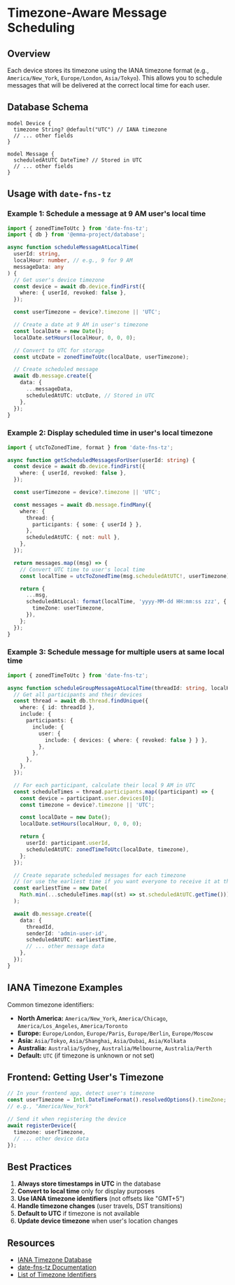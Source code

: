 # Timezone-Aware Message Scheduling

## Overview

Each device stores its timezone using the IANA timezone format (e.g., `America/New_York`, `Europe/London`, `Asia/Tokyo`). This allows you to schedule messages that will be delivered at the correct local time for each user.

## Database Schema

```prisma
model Device {
  timezone String? @default("UTC") // IANA timezone
  // ... other fields
}

model Message {
  scheduledAtUTC DateTime? // Stored in UTC
  // ... other fields
}
```

## Usage with `date-fns-tz`

### Example 1: Schedule a message at 9 AM user's local time

```typescript
import { zonedTimeToUtc } from 'date-fns-tz';
import { db } from '@emma-project/database';

async function scheduleMessageAtLocalTime(
  userId: string,
  localHour: number, // e.g., 9 for 9 AM
  messageData: any
) {
  // Get user's device timezone
  const device = await db.device.findFirst({
    where: { userId, revoked: false },
  });

  const userTimezone = device?.timezone || 'UTC';

  // Create a date at 9 AM in user's timezone
  const localDate = new Date();
  localDate.setHours(localHour, 0, 0, 0);

  // Convert to UTC for storage
  const utcDate = zonedTimeToUtc(localDate, userTimezone);

  // Create scheduled message
  await db.message.create({
    data: {
      ...messageData,
      scheduledAtUTC: utcDate, // Stored in UTC
    },
  });
}
```

### Example 2: Display scheduled time in user's local timezone

```typescript
import { utcToZonedTime, format } from 'date-fns-tz';

async function getScheduledMessagesForUser(userId: string) {
  const device = await db.device.findFirst({
    where: { userId, revoked: false },
  });

  const userTimezone = device?.timezone || 'UTC';

  const messages = await db.message.findMany({
    where: {
      thread: {
        participants: { some: { userId } },
      },
      scheduledAtUTC: { not: null },
    },
  });

  return messages.map((msg) => {
    // Convert UTC time to user's local time
    const localTime = utcToZonedTime(msg.scheduledAtUTC!, userTimezone);

    return {
      ...msg,
      scheduledAtLocal: format(localTime, 'yyyy-MM-dd HH:mm:ss zzz', {
        timeZone: userTimezone,
      }),
    };
  });
}
```

### Example 3: Schedule message for multiple users at same local time

```typescript
import { zonedTimeToUtc } from 'date-fns-tz';

async function scheduleGroupMessageAtLocalTime(threadId: string, localHour: number) {
  // Get all participants and their devices
  const thread = await db.thread.findUnique({
    where: { id: threadId },
    include: {
      participants: {
        include: {
          user: {
            include: { devices: { where: { revoked: false } } },
          },
        },
      },
    },
  });

  // For each participant, calculate their local 9 AM in UTC
  const scheduleTimes = thread.participants.map((participant) => {
    const device = participant.user.devices[0];
    const timezone = device?.timezone || 'UTC';

    const localDate = new Date();
    localDate.setHours(localHour, 0, 0, 0);

    return {
      userId: participant.userId,
      scheduledAtUTC: zonedTimeToUtc(localDate, timezone),
    };
  });

  // Create separate scheduled messages for each timezone
  // (or use the earliest time if you want everyone to receive it at the same moment)
  const earliestTime = new Date(
    Math.min(...scheduleTimes.map((st) => st.scheduledAtUTC.getTime()))
  );

  await db.message.create({
    data: {
      threadId,
      senderId: 'admin-user-id',
      scheduledAtUTC: earliestTime,
      // ... other message data
    },
  });
}
```

## IANA Timezone Examples

Common timezone identifiers:

- **North America:** `America/New_York`, `America/Chicago`, `America/Los_Angeles`, `America/Toronto`
- **Europe:** `Europe/London`, `Europe/Paris`, `Europe/Berlin`, `Europe/Moscow`
- **Asia:** `Asia/Tokyo`, `Asia/Shanghai`, `Asia/Dubai`, `Asia/Kolkata`
- **Australia:** `Australia/Sydney`, `Australia/Melbourne`, `Australia/Perth`
- **Default:** `UTC` (if timezone is unknown or not set)

## Frontend: Getting User's Timezone

```typescript
// In your frontend app, detect user's timezone
const userTimezone = Intl.DateTimeFormat().resolvedOptions().timeZone;
// e.g., "America/New_York"

// Send it when registering the device
await registerDevice({
  timezone: userTimezone,
  // ... other device data
});
```

## Best Practices

1. **Always store timestamps in UTC** in the database
2. **Convert to local time** only for display purposes
3. **Use IANA timezone identifiers** (not offsets like "GMT+5")
4. **Handle timezone changes** (user travels, DST transitions)
5. **Default to UTC** if timezone is not available
6. **Update device timezone** when user's location changes

## Resources

- [IANA Timezone Database](https://www.iana.org/time-zones)
- [date-fns-tz Documentation](https://date-fns.org/docs/Time-Zones)
- [List of Timezone Identifiers](https://en.wikipedia.org/wiki/List_of_tz_database_time_zones)
